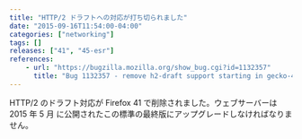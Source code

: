 ```yaml
---
title: "HTTP/2 ドラフトへの対応が打ち切られました"
date: "2015-09-16T11:54:00-04:00"
categories: ["networking"]
tags: []
releases: ["41", "45-esr"]
references:
    - url: "https://bugzilla.mozilla.org/show_bug.cgi?id=1132357"
      title: "Bug 1132357 - remove h2-draft support starting in gecko-40"
---
```

HTTP/2 のドラフト対応が Firefox 41 で削除されました。ウェブサーバーは <time datetime="2015-05">2015 年 5 月</time> に公開されたこの標準の最終版にアップグレードしなければなりません。
